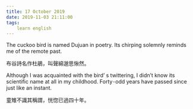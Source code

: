 ```yaml
---
title: 17 October 2019
date: 2019-11-03 21:11:00
tags:
    learn english
---
```

The cuckoo bird is named Dujuan in poetry. Its
chirping solemnly reminds me of the remote past.

布谷詩名作杜鵑，叫聲綿邈思愀然。

Although I was acquainted with the bird’ s twittering,
I didn’t know its scientific name at all in my childhood. Forty⁃odd years have
passed since just like an instant.  

童雉不識其稱謂，恍惚已過四十年。

